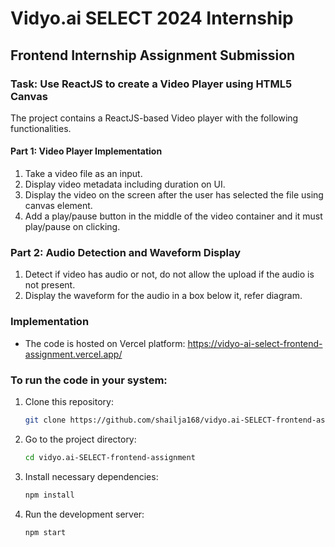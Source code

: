 # Vidyo.ai SELECT 2024 Internship 

## Frontend Internship Assignment Submission

### Task: Use ReactJS to create a Video Player using HTML5 Canvas

The project contains a ReactJS-based Video player with the following functionalities.

#### Part 1: Video Player Implementation

1. Take a video file as an input.
2. Display video metadata including duration on UI.
3. Display the video on the screen after the user has selected the file using canvas element.
4. Add a play/pause button in the middle of the video container and it must play/pause on clicking.

### Part 2: Audio Detection and Waveform Display

1. Detect if video has audio or not, do not allow the upload if the audio is not present.
2. Display the waveform for the audio in a box below it, refer diagram.


### Implementation
- The code is hosted on Vercel platform: https://vidyo-ai-select-frontend-assignment.vercel.app/ 

### To run the code in your system:
1. Clone this repository:
   ```bash
   git clone https://github.com/shailja168/vidyo.ai-SELECT-frontend-assignment
   ```
   
2. Go to the project directory:
   ```bash
   cd vidyo.ai-SELECT-frontend-assignment
   ```

3. Install necessary dependencies:
   ```bash
   npm install
   ```

4. Run the development server:
   ```bash
   npm start
   ```
